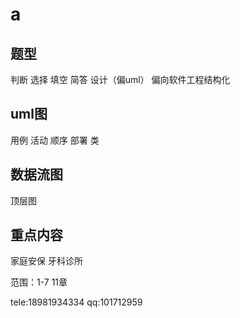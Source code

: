 # a

## 题型

判断 选择 填空 简答
设计（偏uml）
偏向软件工程结构化

## uml图

用例 活动 顺序 部署 类

## 数据流图

顶层图

## 重点内容

家庭安保 牙科诊所

范围：1-7 11章

tele:18981934334
qq:101712959
